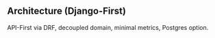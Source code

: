 ## Architecture (Django-First)

API-First via DRF, decoupled domain, minimal metrics, Postgres option.
